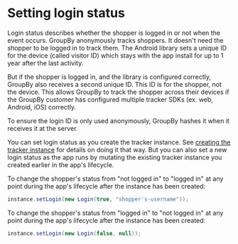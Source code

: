 # Setting login status

Login status describes whether the shopper is logged in or not when the event occurs. GroupBy anonymously tracks shoppers. It doesn't need the shopper to be logged in to track them. The Android library sets a unique ID for the device (called visitor ID) which stays with the app install for up to 1 year after the last activity.

But if the shopper is logged in, and the library is configured correctly, GroupBy also receives a second unique ID. This ID is for the shopper, not the device. This allows GroupBy to track the shopper across their devices if the GroupBy customer has configured multiple tracker SDKs (ex. web, Android, iOS) correctly.

To ensure the login ID is only used anonymously, GroupBy hashes it when it receives it at the server.

You can set login status as you create the tracker instance. See [creating the tracker instance](docs/creating_the_tracker_instance.md) for details on doing it that way. But you can also set a new login status as the app runs by mutating the existing tracker instance you created earlier in the app's lifecycle.

To change the shopper's status from "not logged in" to "logged in" at any point during the app's lifecycle after the instance has been created:

```java
instance.setLogin(new Login(true, "shopper's-username"));
```

To change the shopper's status from "logged in" to "not logged in" at any point during the app's lifecycle after the instance has been created:

```java
instance.setLogin(new Login(false, null));
```

